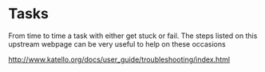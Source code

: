 # Tasks

From time to time a task with either get stuck or fail. The steps listed on this upstream webpage can be very useful to help on these occasions

http://www.katello.org/docs/user_guide/troubleshooting/index.html


